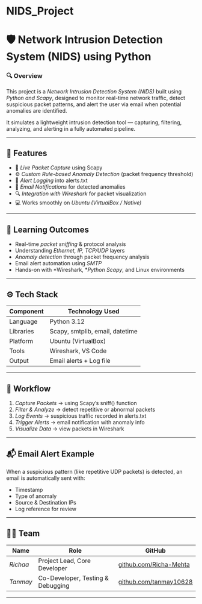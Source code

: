 # NIDS_Project
# 🛡 Network Intrusion Detection System (NIDS) using Python  

### 🔍 Overview  
This project is a *Network Intrusion Detection System (NIDS)* built using *Python and Scapy*, designed to monitor real-time network traffic, detect suspicious packet patterns, and alert the user via email when potential anomalies are identified.  

It simulates a lightweight intrusion detection tool — capturing, filtering, analyzing, and alerting in a fully automated pipeline.  

---

## 🚀 Features  
- 🧠 *Live Packet Capture* using Scapy  
- ⚙ *Custom Rule-based Anomaly Detection* (packet frequency threshold)  
- 📝 *Alert Logging* into alerts.txt  
- 📧 *Email Notifications* for detected anomalies  
- 🔍 *Integration with Wireshark* for packet visualization  
- 💻 Works smoothly on *Ubuntu (VirtualBox / Native)*  

---

## 🧠 Learning Outcomes  
- Real-time *packet sniffing* & protocol analysis  
- Understanding *Ethernet, IP, TCP/UDP* layers  
- *Anomaly detection* through packet frequency analysis  
- Email alert automation using *SMTP*  
- Hands-on with *Wireshark, **Python Scapy*, and Linux environments  

---

## ⚙ Tech Stack  
| Component | Technology Used |
|------------|-----------------|
| Language | Python 3.12 |
| Libraries | Scapy, smtplib, email, datetime |
| Platform | Ubuntu (VirtualBox) |
| Tools | Wireshark, VS Code |
| Output | Email alerts + Log file |

---

## 🧩 Workflow  
1. *Capture Packets* → using Scapy’s sniff() function  
2. *Filter & Analyze* → detect repetitive or abnormal packets  
3. *Log Events* → suspicious traffic recorded in alerts.txt  
4. *Trigger Alerts* → email notification with anomaly info  
5. *Visualize Data* → view packets in Wireshark  

---

## 📬 Email Alert Example  
When a suspicious pattern (like repetitive UDP packets) is detected, an email is automatically sent with:  
- Timestamp  
- Type of anomaly  
- Source & Destination IPs  
- Log reference for review  

---

## 🧑‍💻 Team  
| Name | Role | GitHub |
|------|------|--------|
| *Richaa* | Project Lead, Core Developer | [github.com/Richa-Mehta](https://github.com/Richa-Mehta) |
| *Tanmay* | Co-Developer, Testing & Debugging | [github.com/tanmay10628](https://github.com/tanmay10628) |



---
